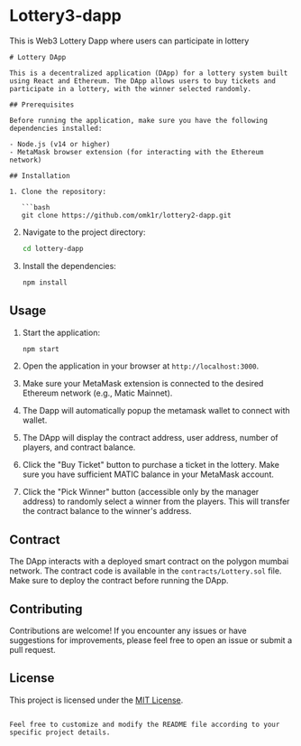 # Lottery3-dapp
This is Web3 Lottery Dapp where users can participate in lottery


```
# Lottery DApp

This is a decentralized application (DApp) for a lottery system built using React and Ethereum. The DApp allows users to buy tickets and participate in a lottery, with the winner selected randomly.

## Prerequisites

Before running the application, make sure you have the following dependencies installed:

- Node.js (v14 or higher)
- MetaMask browser extension (for interacting with the Ethereum network)

## Installation

1. Clone the repository:

   ```bash
   git clone https://github.com/omk1r/lottery2-dapp.git
   ```

2. Navigate to the project directory:

   ```bash
   cd lottery-dapp
   ```

3. Install the dependencies:

   ```bash
   npm install
   ```

## Usage

1. Start the application:

   ```bash
   npm start
   ```

2. Open the application in your browser at `http://localhost:3000`.

3. Make sure your MetaMask extension is connected to the desired Ethereum network (e.g., Matic Mainnet).

4. The Dapp will automatically popup the metamask wallet to connect with wallet.

5. The DApp will display the contract address, user address, number of players, and contract balance.

6. Click the "Buy Ticket" button to purchase a ticket in the lottery. Make sure you have sufficient MATIC balance in your MetaMask account.

7. Click the "Pick Winner" button (accessible only by the manager address) to randomly select a winner from the players. This will transfer the contract balance to the winner's address.

## Contract

The DApp interacts with a deployed smart contract on the polygon mumbai network. The contract code is available in the `contracts/Lottery.sol` file. Make sure to deploy the contract before running the DApp.

## Contributing

Contributions are welcome! If you encounter any issues or have suggestions for improvements, please feel free to open an issue or submit a pull request.

## License

This project is licensed under the [MIT License](LICENSE).
```

Feel free to customize and modify the README file according to your specific project details.

